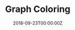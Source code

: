 ---
title: Graph Coloring
summary: Evolutionary Algorithms Visually Applied to The Graph Coloring Problem
tags:
- AI
- My Tools
date: "2018-09-23T00:00:00Z"

# Optional external URL for project (replaces project detail page).
external_link: "https://github.com/amirdeljouyi/graph-coloring"

image:
  caption: Photo by rawpixel on Unsplash
  focal_point: Smart

links:
- icon: github
  icon_pack: fab
  name: Fork
  url: https://github.com/amirdeljouyi/graph-coloring
url_code: ""
url_pdf: ""
url_slides: ""
url_video: ""

# Slides (optional).
#   Associate this project with Markdown slides.
#   Simply enter your slide deck's filename without extension.
#   E.g. `slides = "example-slides"` references `content/slides/example-slides.md`.
#   Otherwise, set `slides = ""`.
# slides: example
---